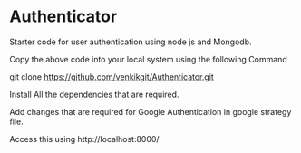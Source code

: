 # Authenticator
Starter code for user authentication using node js and Mongodb.

Copy the above code into your local system using the following Command

git clone https://github.com/venkikgit/Authenticator.git

Install All the dependencies that are required.

Add changes that are required for Google Authentication in google strategy file.

Access this using http://localhost:8000/




